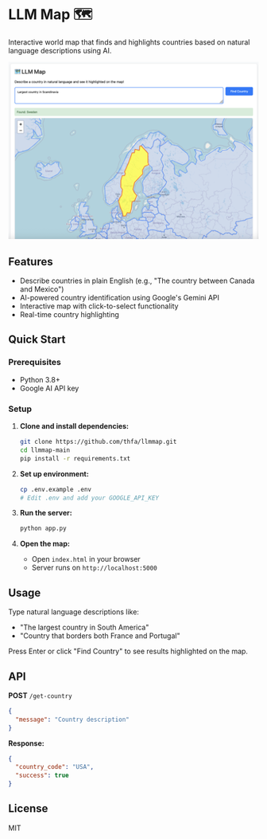 # LLM Map 🗺️

Interactive world map that finds and highlights countries based on natural language descriptions using AI.

![Screenshot](./screenshot.png)

## Features

- Describe countries in plain English (e.g., "The country between Canada and Mexico")
- AI-powered country identification using Google's Gemini API
- Interactive map with click-to-select functionality
- Real-time country highlighting

## Quick Start

### Prerequisites
- Python 3.8+
- Google AI API key

### Setup

1. **Clone and install dependencies:**
   ```bash
   git clone https://github.com/thfa/llmmap.git
   cd llmmap-main
   pip install -r requirements.txt
   ```

2. **Set up environment:**
   ```bash
   cp .env.example .env
   # Edit .env and add your GOOGLE_API_KEY
   ```

3. **Run the server:**
   ```bash
   python app.py
   ```

4. **Open the map:**
   - Open `index.html` in your browser
   - Server runs on `http://localhost:5000`

## Usage

Type natural language descriptions like:
- "The largest country in South America"
- "Country that borders both France and Portugal"

Press Enter or click "Find Country" to see results highlighted on the map.

## API

**POST** `/get-country`
```json
{
  "message": "Country description"
}
```

**Response:**
```json
{
  "country_code": "USA",
  "success": true
}
```

## License

MIT